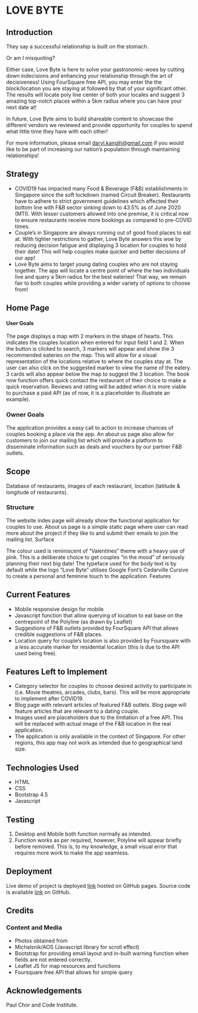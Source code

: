 # LOVE BYTE

## Introduction
They say a successful relationship is built on the stomach. 

Or am I misquoting?

Either case, Love Byte is here to solve your gastronomic-woes by cutting down indecisions and enhancing your relationship through the art of decisiveness! Using FourSquare free API, you may enter the the block/location you are staying at followed by that of your significant other. The results will locate poly line center of both your locales and suggest 3 amazing top-notch places within a 5km radius where you can have your next date at! 

In future, Love Byte aims to build shareable content to showcase the different vendors we reviewed and provide opportunity for couples to spend what little time they have with each other! 

For more information, please email daryl.kangjh@gmail.com if you would like to be part of increasing our nation’s population through maintaining relationships! 

## Strategy 
- COVID19 has impacted many Food & Beverage (F&B) establishments in Singapore since the soft lockdown (named Circuit Breaker). Restaurants have to adhere to strict government guidelines which affected their bottom line with F&B sector sinking down to 43.5% as of June 2020 (MTI). With lesser customers allowed into one premise, it is critical now to ensure restaurants receive more bookings as compared to pre-COVID times.
- Couple’s in Singapore are always running out of good food places to eat at. With tighter restrictions to gather, Love Byte answers this woe by reducing decision fatigue and displaying 3 location for couples to hold their date! This will help couples make quicker and better decisions of our app! 
- Love Byte aims to target young dating couples who are not staying together. The app will locate a centre point of where the two individuals live and query a 5km radius for the best eateries! That way, we remain fair to both couples while providing a wider variety of options to choose from! 

## Home Page

#### User Goals 

The page displays a map with 2 markers in the shape of hearts. This indicates the couples location when entered for input field 1 and 2. When the button is clicked to search, 3 markers will appear and show the 3 recommended eateries on the map. This will allow for a visual representation of the locations relative to where the couples stay at. The user can also click on the suggested marker to view the name of the eatery.
3 cards will also appear below the map to suggest the 3 location. The book now function offers quick contact the restaurant of their choice to make a quick reservation. Reviews and rating will be added when it is more viable to purchase a paid API (as of now, it is a placeholder to illustrate an example). 

### Owner Goals

The application provides a easy call to action to increase chances of couples booking a place via the app. An about us page also allow for customers to join our mailing list which will provide a platform to disseminate information such as deals and vouchers by our partner F&B outlets.


## Scope
Database of restaurants, images of each restaurant, location (latitude & longitude of restaurants).

### Structure

The website index page will already show the functional application for couples to use. About us page is a simple static page where user can read more about the project if they like to and submit their emails to join the mailing list.
Surface

The colour used is reminiscent of “Valentines” theme with a heavy use of pink. This is a deliberate choice to get couples “in the mood” of seriously planning their next big date! The typeface used for the body text is by default while the logo “Love Byte” utilises Google Font’s Cedarville Cursive to create a personal and feminine touch to the application.
Features

## Current Features
- Mobile responsive design for mobile
- Javascript function that allow querying of location to eat base on the centrepoint of the Polyline (as drawn by Leaflet)
- Suggestions of F&B outlets provided by FourSquare API that allows credible suggestions of F&B places. 
- Location query for couple’s location is also provided by Foursquare with a less accurate marker for residential location (this is due to the API used being free). 

## Features Left to Implement
- Category selector for couples to choose desired activity to participate in (i.e. Movie theatres, arcades, clubs, bars). This will be more appropriate to implement after COVID19. 
- Blog page with relevant articles of featured F&B outlets. Blog page will feature articles that are relevant to a dating couple.
- Images used are placeholders due to the limitation of a free API. This will be replaced with actual image of the F&B location in the real application. 
- The application is only available in the context of Singapore. For other regions, this app may not work as intended due to geographical land size. 

## Technologies Used

- HTML
- CSS
- Bootstrap 4.5 
- Javascript 

## Testing

1.	Desktop and Mobile both function normally as intended.
2.	Function works as per required, however, Polyline will appear briefly before removed. This is, to my knowledge, a small visual error that requires more work to make the app seamless. 


## Deployment
Live demo of project is deployed [link](https://darylkangjh.github.io/Project-02/ "here") hosted on GitHub pages. Source code is available [link](https://github.com/darylkangjh/Project-02 "here") on GitHub.

## Credits

### Content and Media
- Photos obtained from
- Michalsnik/AOS (Javascript library for scroll effect)
- Bootstrap for providing email layout and in-built warning function when fields are not entered correctly.
- Leaflet JS for map resources and functions 
- Foursquare free API that allows for simple query

## Acknowledgements
Paul Chor and Code Institute.
